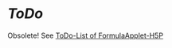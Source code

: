 # *ToDo* #

Obsolete! See [ToDo-List of FormulaApplet-H5P](https://github.com/gro58/FormulaApplet-H5P/blob/main/md/ToDo.md)
